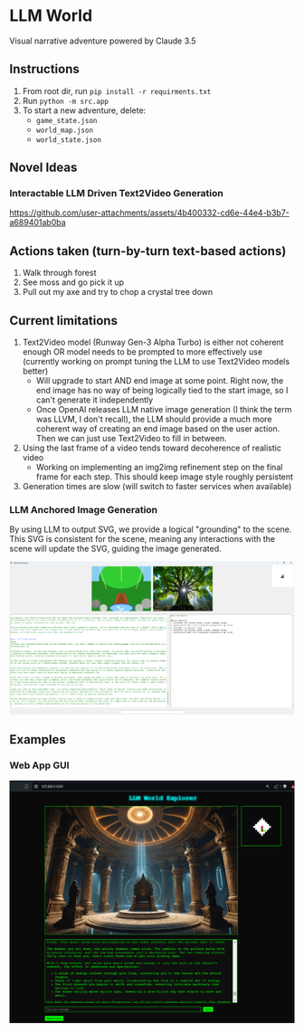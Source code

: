 # LLM World
 Visual narrative adventure powered by Claude 3.5

## Instructions
 1) From root dir, run ```pip install -r requirments.txt```
 2) Run ```python -m src.app```
 3) To start a new adventure, delete:
    - ```game_state.json```
    - ```world_map.json```
    - ```world_state.json```

## Novel Ideas
### Interactable LLM Driven Text2Video Generation
https://github.com/user-attachments/assets/4b400332-cd6e-44e4-b3b7-a689401ab0ba

## Actions taken (turn-by-turn text-based actions)
 1) Walk through forest
 2) See moss and go pick it up
 3) Pull out my axe and try to chop a crystal tree down

## Current limitations
 1) Text2Video model (Runway Gen-3 Alpha Turbo) is either not coherent enough OR model needs to be prompted to more effectively use (currently working on prompt tuning the LLM to use Text2Video models better)
    - Will upgrade to start AND end image at some point. Right now, the end image has no way of being logically tied to the start image, so I can't generate it independently
    - Once OpenAI releases LLM native image generation (I think the term was LLVM, I don't recall), the LLM should provide a much more coherent way of creating an end image based on the user action. Then we can just use Text2Video to fill in between.
 3) Using the last frame of a video tends toward decoherence of realistic video
    - Working on implementing an img2img refinement step on the final frame for each step. This should keep image style roughly persistent
 5) Generation times are slow (will switch to faster services when available)

### LLM Anchored Image Generation
By using LLM to output SVG, we provide a logical "grounding" to the scene. This SVG is consistent for the scene, meaning any interactions with the scene will update the SVG, guiding the image generated.

![LLM Image Generation](examples/Developer_GUI.png)

## Examples
### Web App GUI
![Web App GUI](examples/GUI_Room.png)


